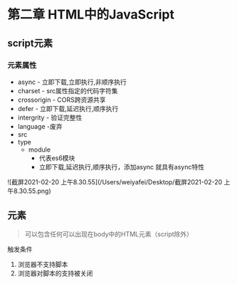 # 第二章  HTML中的JavaScript

## script元素

### 元素属性

- async - 立即下载,立即执行,非顺序执行
- charset - src属性指定的代码字符集
- crossorigin  - CORS跨资源共享
- defer - 立即下载,延迟执行,顺序执行
- intergrity - 验证完整性
- language -废弃
- src 
- type 
  - module  
    -  代表es6模块  
    - 立即下载,延迟执行,顺序执行，添加async 就具有async特性

![截屏2021-02-20 上午8.30.55](/Users/weiyafei/Desktop/截屏2021-02-20 上午8.30.55.png)

## <noscript>元素

> 可以包含任何可以出现在body中的HTML元素（script除外）

  触发条件

1. 浏览器不支持脚本
2. 浏览器对脚本的支持被关闭

